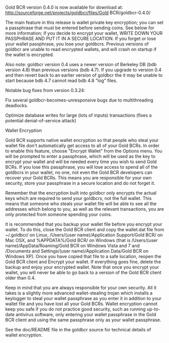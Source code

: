 Gold BCR version 0.4.0 is now available for download at:
http://sourceforge.net/projects/goldbcr/files/Gold BCR/goldbcr-0.4.0/

The main feature in this release is wallet private key encryption;
you can set a passphrase that must be entered before sending coins.
See below for more information; if you decide to encrypt your wallet,
WRITE DOWN YOUR PASSPHRASE AND PUT IT IN A SECURE LOCATION. If you
forget or lose your wallet passphrase, you lose your goldbcrs.
Previous versions of goldbcr are unable to read encrypted wallets,
and will crash on startup if the wallet is encrypted.

Also note: goldbcr version 0.4 uses a newer version of Berkeley DB
(bdb version 4.8) than previous versions (bdb 4.7). If you upgrade
to version 0.4 and then revert back to an earlier version of goldbcr
the it may be unable to start because bdb 4.7 cannot read bdb 4.8
"log" files.


Notable bug fixes from version 0.3.24:

Fix several goldbcr-becomes-unresponsive bugs due to multithreading
deadlocks.

Optimize database writes for large (lots of inputs) transactions
(fixes a potential denial-of-service attack)


Wallet Encryption

Gold BCR supports native wallet encryption so that people who steal your
wallet file don't automatically get access to all of your Gold BCRs.
In order to enable this feature, choose "Encrypt Wallet" from the
Options menu.  You will be prompted to enter a passphrase, which
will be used as the key to encrypt your wallet and will be needed
every time you wish to send Gold BCRs.  If you lose this passphrase,
you will lose access to spend all of the goldbcrs in your wallet,
no one, not even the Gold BCR developers can recover your Gold BCRs.
This means you are responsible for your own security, store your
passphrase in a secure location and do not forget it.

Remember that the encryption built into goldbcr only encrypts the
actual keys which are required to send your goldbcrs, not the full
wallet.  This means that someone who steals your wallet file will
be able to see all the addresses which belong to you, as well as the
relevant transactions, you are only protected from someone spending
your coins.

It is recommended that you backup your wallet file before you
encrypt your wallet.  To do this, close the Gold BCR client and
copy the wallet.dat file from ~/.goldbcr/ on Linux, /Users/(user
name)/Application Support/Gold BCR/ on Mac OSX, and %APPDATA%/Gold BCR/
on Windows (that is /Users/(user name)/AppData/Roaming/Gold BCR on
Windows Vista and 7 and /Documents and Settings/(user name)/Application
Data/Gold BCR on Windows XP).  Once you have copied that file to a
safe location, reopen the Gold BCR client and Encrypt your wallet.
If everything goes fine, delete the backup and enjoy your encrypted
wallet.  Note that once you encrypt your wallet, you will never be
able to go back to a version of the Gold BCR client older than 0.4.

Keep in mind that you are always responsible for your own security.
All it takes is a slightly more advanced wallet-stealing trojan which
installs a keylogger to steal your wallet passphrase as you enter it
in addition to your wallet file and you have lost all your Gold BCRs.
Wallet encryption cannot keep you safe if you do not practice
good security, such as running up-to-date antivirus software, only
entering your wallet passphrase in the Gold BCR client and using the
same passphrase only as your wallet passphrase.

See the doc/README file in the goldbcr source for technical details
of wallet encryption.
